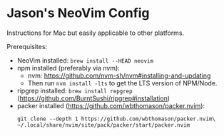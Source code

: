 # Jason's NeoVim Config

Instructions for Mac but easily applicable to other platforms.

Prerequisites:
* NeoVim installed: `brew install --HEAD neovim`
* npm installed (preferably via nvm):
  * nvm: https://github.com/nvm-sh/nvm#installing-and-updating
  * Then run `nvm install -lts` to get the LTS version of NPM/Node.
* ripgrep installed: `brew install repgrep` (https://github.com/BurntSushi/ripgrep#installation)
* packer installed (https://github.com/wbthomason/packer.nvim):
    ```
    git clone --depth 1 https://github.com/wbthomason/packer.nvim\
    ~/.local/share/nvim/site/pack/packer/start/packer.nvim
    ```

